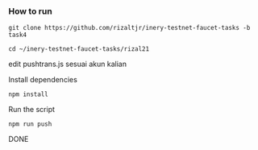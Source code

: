  ### How to run

```shell
git clone https://github.com/rizaltjr/inery-testnet-faucet-tasks -b task4
```

```shell
cd ~/inery-testnet-faucet-tasks/rizal21
```
edit pushtrans.js sesuai akun kalian

Install dependencies

```shell
npm install
```

Run the script

```
npm run push
```
DONE